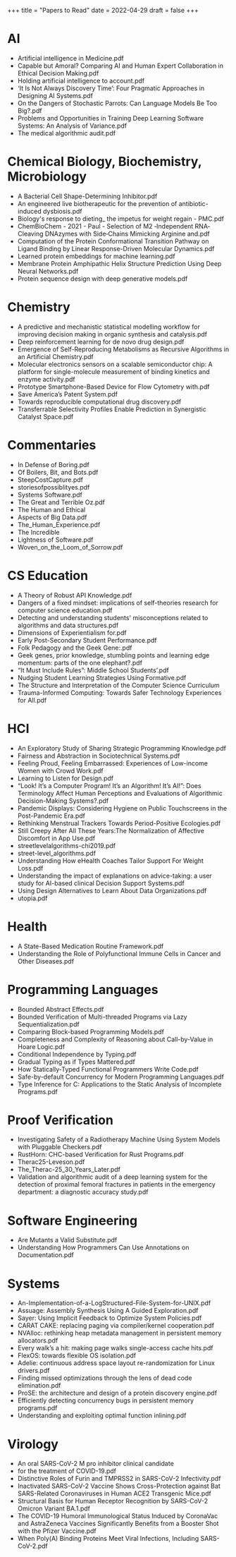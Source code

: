 +++
title = "Papers to Read"
date = 2022-04-29
draft = false
+++

# AI
- Artificial intelligence in Medicine.pdf
- Capable but Amoral? Comparing AI and Human Expert Collaboration in Ethical Decision Making.pdf
- Holding artificial intelligence to account.pdf
- ‘It Is Not Always Discovery Time’: Four Pragmatic Approaches in Designing AI Systems.pdf
- On the Dangers of Stochastic Parrots: Can Language Models Be Too Big?.pdf
- Problems and Opportunities in Training Deep Learning Software Systems: An Analysis of Variance.pdf
- The medical algorithmic audit.pdf

# Chemical Biology, Biochemistry, Microbiology
- A Bacterial Cell Shape-Determining Inhibitor.pdf
- An engineered live biotherapeutic for the prevention of antibiotic-induced dysbiosis.pdf
- Biology's response to dieting_ the impetus for weight regain - PMC.pdf
- ChemBioChem - 2021 - Paul - Selection of M2 ‐Independent RNA‐Cleaving DNAzymes with Side‐Chains Mimicking Arginine and.pdf
- Computation of the Protein Conformational Transition Pathway on Ligand Binding by Linear Response-Driven Molecular Dynamics.pdf
- Learned protein embeddings for machine learning.pdf
- Membrane Protein Amphipathic Helix Structure Prediction Using Deep Neural Networks.pdf
- Protein sequence design with deep generative models.pdf

# Chemistry
- A predictive and mechanistic statistical modelling workflow for improving decision making in organic synthesis and catalysis.pdf
- Deep reinforcement learning for de novo drug design.pdf
- Emergence of Self-Reproducing Metabolisms as Recursive Algorithms in an Artificial Chemistry.pdf
- Molecular electronics sensors on a scalable semiconductor chip: A platform for single-molecule measurement of binding kinetics and enzyme activity.pdf
- Prototype Smartphone-Based Device for Flow Cytometry with.pdf
- Save America’s Patent System.pdf
- Towards reproducible computational drug discovery.pdf
- Transferrable Selectivity Profiles Enable Prediction in Synergistic Catalyst Space.pdf

# Commentaries
- In Defense of Boring.pdf
- Of Boilers, Bit, and Bots.pdf
- SteepCostCapture.pdf
- storiesofpossiblityes.pdf
- Systems Software.pdf
- The Great and Terrible Oz.pdf
- The Human and Ethical
- Aspects of Big Data.pdf
- The_Human_Experience.pdf
- The Incredible
- Lightness of Software.pdf
- Woven_on_the_Loom_of_Sorrow.pdf

# CS Education
- A Theory of Robust API Knowledge.pdf
- Dangers of a fixed mindset: implications of self-theories research for computer science education.pdf
- Detecting and understanding students' misconceptions related to algorithms and data structures.pdf
- Dimensions of Experientialism for.pdf
- Early Post-Secondary Student Performance.pdf
- Folk Pedagogy and the Geek Gene:.pdf
- Geek genes, prior knowledge, stumbling points and learning edge momentum: parts of the one elephant?.pdf
- “It Must Include Rules”: Middle School Students’.pdf
- Nudging Student Learning Strategies Using Formative.pdf
- The Structure and Interpretation of the Computer Science Curriculum
- Trauma-Informed Computing: Towards Safer Technology Experiences for All.pdf

# HCI
- An Exploratory Study of Sharing Strategic Programming Knowledge.pdf
- Fairness and Abstraction in Sociotechnical Systems.pdf
- Feeling Proud, Feeling Embarrassed: Experiences of Low-income Women with Crowd Work.pdf
- Learning to Listen for Design.pdf
- “Look! It’s a Computer Program! It’s an Algorithm! It’s AI!”: Does Terminology Affect Human Perceptions and Evaluations of Algorithmic Decision-Making Systems?.pdf
- Pandemic Displays: Considering Hygiene on Public Touchscreens in the Post-Pandemic Era.pdf
- Rethinking Menstrual Trackers Towards Period-Positive Ecologies.pdf
- Still Creepy After All These Years:The Normalization of Affective Discomfort in App Use.pdf
- streetlevelalgorithms-chi2019.pdf
- street-level_algorithms.pdf
- Understanding How eHealth Coaches Tailor Support For Weight Loss.pdf
- Understanding the impact of explanations on advice-taking: a user study for AI-based clinical Decision Support Systems.pdf
- Using Design Alternatives to Learn About Data Organizations.pdf
- utopia.pdf

# Health
- A State-Based Medication Routine Framework.pdf
- Understanding the Role of Polyfunctional Immune Cells in Cancer and Other Diseases.pdf

# Programming Languages
- Bounded Abstract Effects.pdf
- Bounded Verification of Multi-threaded Programs via Lazy Sequentialization.pdf
- Comparing Block-based Programming Models.pdf
- Completeness and Complexity of Reasoning about Call-by-Value in Hoare Logic.pdf
- Conditional Independence by Typing.pdf
- Gradual Typing as if Types Mattered.pdf
- How Statically-Typed Functional Programmers Write Code.pdf
- Safe-by-default Concurrency for Modern Programming Languages.pdf
- Type Inference for C: Applications to the Static Analysis of Incomplete Programs.pdf

# Proof Verification
- Investigating Safety of a Radiotherapy Machine Using System Models with Pluggable Checkers.pdf
- RustHorn: CHC-based Verification for Rust Programs.pdf
- Therac25-Leveson.pdf
- The_Therac-25_30_Years_Later.pdf
- Validation and algorithmic audit of a deep learning system for the detection of proximal femoral fractures in patients in the emergency department: a diagnostic accuracy study.pdf

# Software Engineering
- Are Mutants a Valid Substitute.pdf
- Understanding How Programmers Can Use Annotations on Documentation.pdf

# Systems
- An-Implementation-of-a-LogStructured-File-System-for-UNIX.pdf
- Assuage: Assembly Synthesis Using A Guided Exploration.pdf
- Sayer: Using Implicit Feedback to Optimize System Policies.pdf
- CARAT CAKE: replacing paging via compiler/kernel cooperation.pdf
- NVAlloc: rethinking heap metadata management in persistent memory allocators.pdf
- Every walk’s a hit: making page walks single-access cache hits.pdf
- FlexOS: towards flexible OS isolation.pdf
- Adelie: continuous address space layout re-randomization for Linux drivers.pdf
- Finding missed optimizations through the lens of dead code elimination.pdf
- ProSE: the architecture and design of a protein discovery engine.pdf
- Efficiently detecting concurrency bugs in persistent memory programs.pdf
- Understanding and exploiting optimal function inlining.pdf

# Virology
- An oral SARS-CoV-2 M pro inhibitor clinical candidate
- for the treatment of COVID-19.pdf
- Distinctive Roles of Furin and TMPRSS2 in SARS-CoV-2 Infectivity.pdf
- Inactivated SARS-CoV-2 Vaccine Shows Cross-Protection against Bat SARS-Related Coronaviruses in Human ACE2 Transgenic Mice.pdf
- Structural Basis for Human Receptor Recognition by SARS-CoV-2 Omicron Variant BA.1.pdf
- The COVID-19 Humoral Immunological Status Induced by CoronaVac and AstraZeneca Vaccines Significantly Benefits from a Booster Shot with the Pfizer Vaccine.pdf
- When Poly(A) Binding Proteins Meet Viral Infections, Including SARS-CoV-2.pdf
